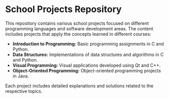 # School Projects Repository

This repository contains various school projects focused on different programming languages and software development areas. The content includes projects that apply the concepts learned in different courses:

- **Introduction to Programming:** Basic programming assignments in C and Python.
- **Data Structures:** Implementations of data structures and algorithms in C and Python.
- **Visual Programming:** Visual applications developed using Qt and C++.
- **Object-Oriented Programming:** Object-oriented programming projects in Java.

Each project includes detailed explanations and solutions related to the respective topics.
